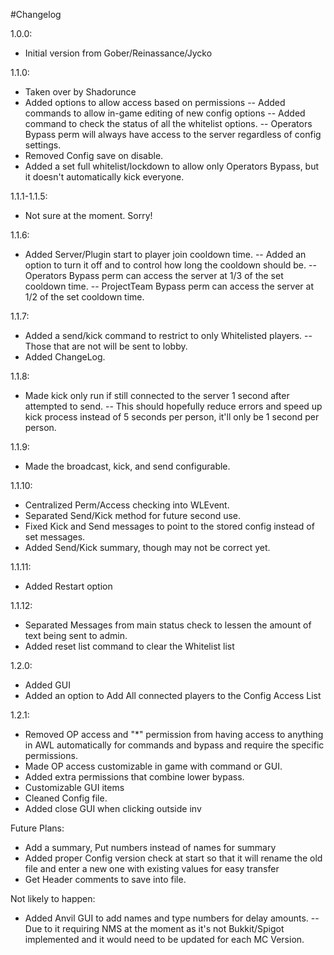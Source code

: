 #Changelog

1.0.0:
- Initial version from Gober/Reinassance/Jycko

1.1.0:
- Taken over by Shadorunce
- Added options to allow access based on permissions
-- Added commands to allow in-game editing of new config options
-- Added command to check the status of all the whitelist options.
-- Operators Bypass perm will always have access to the server regardless of config settings.
- Removed Config save on disable.
- Added a set full whitelist/lockdown to allow only Operators Bypass, but it doesn't automatically kick everyone.

1.1.1-1.1.5:
- Not sure at the moment. Sorry!

1.1.6:
- Added Server/Plugin start to player join cooldown time.
-- Added an option to turn it off and to control how long the cooldown should be.
-- Operators Bypass perm can access the server at 1/3 of the set cooldown time.
-- ProjectTeam Bypass perm can access the server at 1/2 of the set cooldown time.

1.1.7:
- Added a send/kick command to restrict to only Whitelisted players.
-- Those that are not will be sent to lobby.
- Added ChangeLog.

1.1.8:
- Made kick only run if still connected to the server 1 second after attempted to send.
-- This should hopefully reduce errors and speed up kick process instead of 5 seconds per person, it'll only be 1 second per person.

1.1.9:
- Made the broadcast, kick, and send configurable.

1.1.10:
- Centralized Perm/Access checking into WLEvent.
- Separated Send/Kick method for future second use.
- Fixed Kick and Send messages to point to the stored config instead of set messages.
- Added Send/Kick summary, though may not be correct yet.

1.1.11:
- Added Restart option

1.1.12:
- Separated Messages from main status check to lessen the amount of text being sent to admin.
- Added reset list command to clear the Whitelist list

1.2.0:
- Added GUI
- Added an option to Add All connected players to the Config Access List

1.2.1:
- Removed OP access and "*" permission from having access to anything in AWL automatically for commands and bypass and require the specific permissions.
- Made OP access customizable in game with command or GUI.
- Added extra permissions that combine lower bypass.
- Customizable GUI items
- Cleaned Config file.
- Added close GUI when clicking outside inv

Future Plans:
- Add a summary, Put numbers instead of names for summary
- Added proper Config version check at start so that it will rename the old file and enter a new one with existing values for easy transfer
- Get Header comments to save into file.


Not likely to happen:
- Added Anvil GUI to add names and type numbers for delay amounts.
-- Due to it requiring NMS at the moment as it's not Bukkit/Spigot implemented and it would need to be updated for each MC Version.